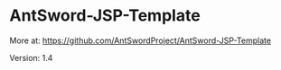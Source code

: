 # AntSword-JSP-Template

More at: https://github.com/AntSwordProject/AntSword-JSP-Template

Version: 1.4
